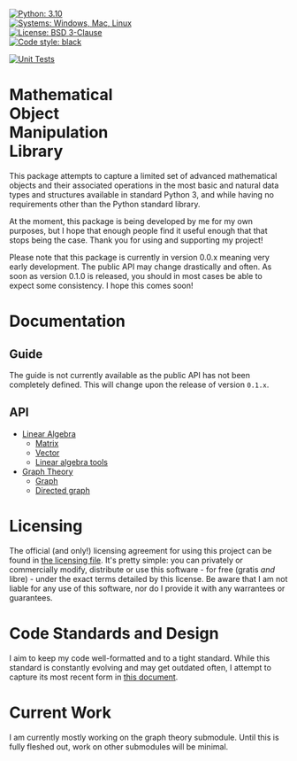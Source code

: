 [![Python: 3.10](https://img.shields.io/badge/Python-3.10-blue.svg)](https://www.python.org/)  
[![Systems: Windows, Mac, Linux](https://img.shields.io/badge/Systems-Windows%2C%20Mac%2C%20Linux-blue.svg)]()  
[![License: BSD 3-Clause](https://img.shields.io/badge/License-BSD_3--Clause-blue.svg)](https://opensource.org/licenses/BSD-3-Clause)  
[![Code style: black](https://img.shields.io/badge/Style-Black%2C%20PEP--8-blue.svg)](https://github.com/psf/black)  

[![Unit Tests](https://github.com/B-Roux/momlib/actions/workflows/tests.yml/badge.svg)](https://github.com/B-Roux/momlib/actions/workflows/tests.yml)  

# Mathematical<br>Object<br>Manipulation<br>Library

This package attempts to capture a limited set of advanced mathematical
    objects and their associated operations in the most basic and
    natural data types and structures available in standard Python 3,
    and while having no requirements other than the Python standard
    library.

At the moment, this package is being developed by me for my own
    purposes, but I hope that enough people find it useful enough that
    that stops being the case. Thank you for using and supporting my
    project!

Please note that this package is currently in version 0.0.x meaning
    very early development. The public API may change drastically and
    often. As soon as version 0.1.0 is released, you should in most
    cases be able to expect some consistency. I hope this comes soon!

# Documentation
## Guide
The guide is not currently available as the public API has not been 
completely defined. This will change upon the release of version 
`0.1.x`.

## API
* [Linear Algebra](./docs/api/linalg)
  * [Matrix](./docs/api/linalg/matrix.md)
  * [Vector](./docs/api/linalg/vector.md)
  * [Linear algebra tools](./docs/api/linalg/tools.md)
* [Graph Theory](./docs/api/graph)
  * [Graph](./docs/api/graph/graph.md)
  * [Directed graph](./docs/api/graph/digraph.md)

# Licensing
The official (and only!) licensing agreement for using this project can
    be found in [the licensing file](./LICENSE.md). It's pretty simple:
    you can privately or commercially modify, distribute or use this
    software - for free (gratis *and* libre) - under the exact terms
    detailed by this license. Be aware that I am not liable for any use
    of this software, nor do I provide it with any warrantees or
    guarantees.

# Code Standards and Design
I aim to keep my code well-formatted and to a tight standard. While this
    standard is constantly evolving and may get outdated often, I 
    attempt to capture its most recent form in 
    [this document](./design/code_conventions.md).
    
# Current Work
I am currently mostly working on the graph theory submodule.
    Until this is fully fleshed out, work on other submodules will be
    minimal.
